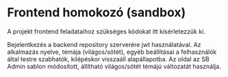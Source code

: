 # Frontend homokozó (sandbox)

A projekt frontend feladataihoz szükséges kódokat itt kísérletezzük ki.

Bejelentkezés a backend repository szerverére jwt használatával.
Az alkalmazás nyelve, témája (világos/sötét), egyéb beállításai a felhasználók által testre szabhatók, kilépéskor visszaáll alapállapotba.
Az oldal az SB Admin sablon módosított, állítható világos/sötét témájú változatát használja.
